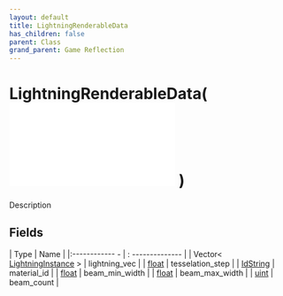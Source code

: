 ```yaml
---
layout: default
title: LightningRenderableData
has_children: false
parent: Class
grand_parent: Game Reflection
---
```

# LightningRenderableData( ![ CustomRenderableData ](game-reflection/classes/custom_renderable_data.md) )
Description 

## Fields
| Type | Name |
|:------------ - | : -------------- |
| Vector< [LightningInstance](game-reflection/classes/lightning_instance.md) > | lightning_vec |
| [float](game-reflection/components/float.md) | tesselation_step |
| [IdString](game-reflection/components/id_string.md) | material_id |
| [float](game-reflection/components/float.md) | beam_min_width |
| [float](game-reflection/components/float.md) | beam_max_width |
| [uint](game-reflection/components/uint.md) | beam_count |
